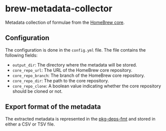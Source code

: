 # brew-metadata-collector
Metadata collection of formulae from the [HomeBrew core](https://github.com/Homebrew/homebrew-core).


## Configuration

The configuration is done in the `config.yml` file. The file contains the following fields:
   * `output_dir`: The directory where the metadata will be stored.
   * `core_repo_url`: The URL of the HomeBrew core repository.
   * `core_repo_branch`: The branch of the HomeBrew core repository.
   * `core_repo_dir`: The path to the core repository.
   * `core_repo_clone`: A boolean value indicating whether the core repository should be cloned or not.


## Export format of the metadata

The extracted metadata is represented in the [pkg-deps-fmt](https://github.com/joseph-grabinger/pkg-deps-fmt) and stored in either a CSV or TSV file.

